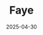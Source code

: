 ---  
layout: startup_page  
title: "Faye"  
id: "withfaye.com"  
permalink: "/fayewithfaye.com04302025/"  
website: "https://www.withfaye.com/"  
funding_round: "Pre-Seed"  
funding_amount: "$2.5M"  
investors: "Unusual Ventures, Springbank, angel investors from Nextdoor, Roblox, Square, and Doordash"  
about: "Faye connects households with trusted Family Advisors, providing personalized support for managing daily life tasks. It combines AI technology with human expertise to handle complex tasks like event planning, home services, and vendor management, offering a more comprehensive solution than AI alone. This service aims to alleviate the mental load of modern households and create economic opportunities for local professionals."  
markets: "Personal Assistant Services, Family Support, Home Services"  
hq: "Newark, Delaware, United States"  
founded_year: "2019"  
linkedin: "https://www.linkedin.com/company/fayetravelinsurance"  
twitter: "https://twitter.com/FayeTravel"  
instagram: ""  
facebook: "https://www.facebook.com/FayeTravelInsurance"  
crunchbase: ""  
pitchbook: "https://pitchbook.com/profiles/company/436098-70"  

date_display: "30-Apr-2025"  
date: "2025-04-30"

# SEO Optimization  
meta_title: "Faye - Pre-Seed Funding ($2.5M)"  
meta_description: "Faye, Faye connects households with trusted Family Advisors, providing personalized support for managing daily life tasks. It combines AI technology with hu..."  
meta_keywords: "Faye, Personal Assistant Services, Family Support, Home Services, Pre-Seed funding"  
canonical_url: "https://startup.projectstartups.com/fayewithfaye.com04302025/"  
---